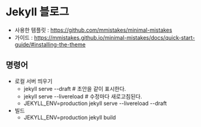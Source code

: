 # Jekyll 블로그
- 사용한 템플릿 : https://github.com/mmistakes/minimal-mistakes
- 가이드 : https://mmistakes.github.io/minimal-mistakes/docs/quick-start-guide/#installing-the-theme

## 명령어
- 로컬 서버 띄우기
  - jekyll serve --draft # 초안을 같이 표시한다.
  - jekyll serve --livereload # 수정마다 새로고침된다.
  - JEKYLL_ENV=production jekyll serve  --livereload --draft
- 빌드
  - JEKYLL_ENV=production jekyll build